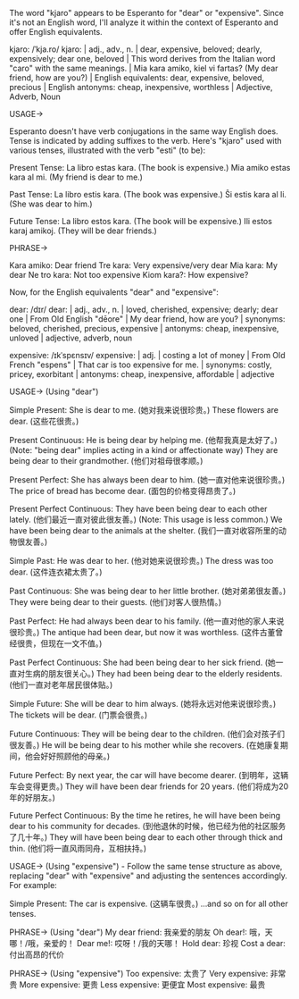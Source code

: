 The word "kjaro" appears to be Esperanto for "dear" or "expensive".  Since it's not an English word, I'll analyze it within the context of Esperanto and offer English equivalents.

kjaro: /ˈkja.ro/
kjaro: | adj., adv., n. | dear, expensive, beloved; dearly, expensively; dear one, beloved | This word derives from the Italian word "caro" with the same meanings.  | Mia kara amiko, kiel vi fartas? (My dear friend, how are you?) | English equivalents: dear, expensive, beloved, precious | English antonyms: cheap, inexpensive, worthless | Adjective, Adverb, Noun


USAGE->

Esperanto doesn't have verb conjugations in the same way English does. Tense is indicated by adding suffixes to the verb. Here's "kjaro" used with various tenses, illustrated with the verb "esti" (to be):

Present Tense:
La libro estas kara. (The book is expensive.)
Mia amiko estas kara al mi. (My friend is dear to me.)

Past Tense:
La libro estis kara. (The book was expensive.)
Ŝi estis kara al li. (She was dear to him.)

Future Tense:
La libro estos kara. (The book will be expensive.)
Ili estos karaj amikoj. (They will be dear friends.)


PHRASE->

Kara amiko: Dear friend
Tre kara: Very expensive/very dear
Mia kara: My dear
Ne tro kara: Not too expensive
Kiom kara?: How expensive?


Now, for the English equivalents "dear" and "expensive":

dear: /dɪr/
dear: | adj., adv., n. | loved, cherished, expensive; dearly; dear one | From Old English "dēore" |  My dear friend, how are you? | synonyms: beloved, cherished, precious, expensive | antonyms: cheap, inexpensive, unloved | adjective, adverb, noun


expensive: /ɪkˈspɛnsɪv/
expensive: | adj. | costing a lot of money | From Old French "espens" |  That car is too expensive for me. | synonyms: costly, pricey, exorbitant | antonyms: cheap, inexpensive, affordable | adjective



USAGE-> (Using "dear")

Simple Present:
She is dear to me. (她对我来说很珍贵。)
These flowers are dear. (这些花很贵。)

Present Continuous:
He is being dear by helping me. (他帮我真是太好了。) (Note: "being dear" implies acting in a kind or affectionate way)
They are being dear to their grandmother.  (他们对祖母很孝顺。)

Present Perfect:
She has always been dear to him. (她一直对他来说很珍贵。)
The price of bread has become dear. (面包的价格变得昂贵了。)

Present Perfect Continuous:
They have been being dear to each other lately. (他们最近一直对彼此很友善。) (Note: This usage is less common.)
We have been being dear to the animals at the shelter. (我们一直对收容所里的动物很友善。)


Simple Past:
He was dear to her. (他对她来说很珍贵。)
The dress was too dear. (这件连衣裙太贵了。)

Past Continuous:
She was being dear to her little brother. (她对弟弟很友善。)
They were being dear to their guests. (他们对客人很热情。)

Past Perfect:
He had always been dear to his family. (他一直对他的家人来说很珍贵。)
The antique had been dear, but now it was worthless. (这件古董曾经很贵，但现在一文不值。)

Past Perfect Continuous:
She had been being dear to her sick friend. (她一直对生病的朋友很关心。)
They had been being dear to the elderly residents. (他们一直对老年居民很体贴。)


Simple Future:
She will be dear to him always. (她将永远对他来说很珍贵。)
The tickets will be dear. (门票会很贵。)

Future Continuous:
They will be being dear to the children. (他们会对孩子们很友善。)
He will be being dear to his mother while she recovers.  (在她康复期间，他会好好照顾他的母亲。)

Future Perfect:
By next year, the car will have become dearer. (到明年，这辆车会变得更贵。)
They will have been dear friends for 20 years. (他们将成为20年的好朋友。)

Future Perfect Continuous:
By the time he retires, he will have been being dear to his community for decades. (到他退休的时候，他已经为他的社区服务了几十年。)
They will have been being dear to each other through thick and thin. (他们将一直风雨同舟，互相扶持。)


USAGE-> (Using "expensive") -  Follow the same tense structure as above, replacing "dear" with "expensive" and adjusting the sentences accordingly.  For example:

Simple Present: The car is expensive. (这辆车很贵。)
…and so on for all other tenses.


PHRASE-> (Using "dear")
My dear friend: 我亲爱的朋友
Oh dear!:  哦，天哪！/哦，亲爱的！
Dear me!:  哎呀！/我的天哪！
Hold dear: 珍视
Cost a dear: 付出高昂的代价

PHRASE-> (Using "expensive")
Too expensive: 太贵了
Very expensive: 非常贵
More expensive: 更贵
Less expensive: 更便宜
Most expensive: 最贵

